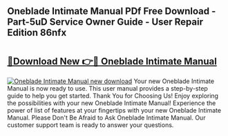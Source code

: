 ## Oneblade Intimate Manual PDf Free Download - Part-5uD Service Owner Guide - User Repair Edition 86nfx

# <h2><a href="http://bc25021.oget.top/?id=Oneblade+Intimate+Manual">🔗Download New 👉🔴 Oneblade Intimate Manual</a></h2>

[![Oneblade Intimate Manual new download](https://i.imgur.com/5g1atiW.png)](http://bc25021.oget.top/?id=Oneblade+Intimate+Manual)
Your new Oneblade Intimate Manual is now ready to use. This user manual provides a step-by-step guide to help you get started. Thank You for Choosing Us! Enjoy exploring the possibilities with your new Oneblade Intimate Manual! Experience the power of list of features at your fingertips with your new Oneblade Intimate Manual. Please Don't Be Afraid to Ask Oneblade Intimate Manual. Our customer support team is ready to answer your questions.
